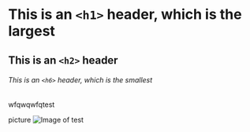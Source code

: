 # This is an `<h1>` header, which is the largest

## This is an `<h2>` header
###### This is an `<h6>` header, which is the smallest

wfqwqwfqtest

picture 
![Image of test](https://octodex.github.com/images/yaktocat.png)
